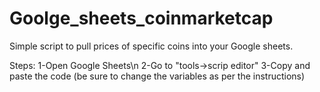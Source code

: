 # Goolge_sheets_coinmarketcap
Simple script to pull prices of specific coins into your Google sheets.

Steps:
1-Open Google Sheets\n
2-Go to "tools->scrip editor"
3-Copy and paste the code (be sure to change the variables as per the instructions)
